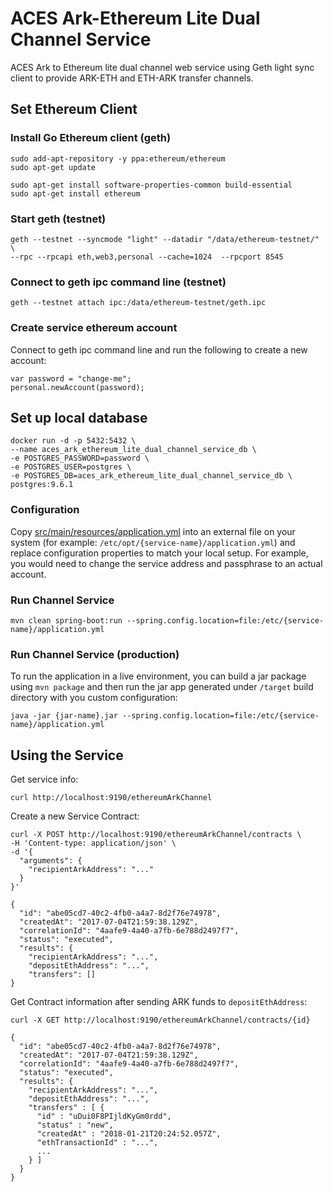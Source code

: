 # ACES Ark-Ethereum Lite Dual Channel Service

ACES Ark to Ethereum lite dual channel web service using Geth light sync client 
to provide ARK-ETH and ETH-ARK transfer channels. 

## Set Ethereum Client

### Install Go Ethereum client (geth)

```
sudo add-apt-repository -y ppa:ethereum/ethereum
sudo apt-get update

sudo apt-get install software-properties-common build-essential
sudo apt-get install ethereum
```

### Start geth (testnet)

```
geth --testnet --syncmode "light" --datadir "/data/ethereum-testnet/" \
--rpc --rpcapi eth,web3,personal --cache=1024  --rpcport 8545
```

### Connect to geth ipc command line (testnet)

```
geth --testnet attach ipc:/data/ethereum-testnet/geth.ipc
```

### Create service ethereum account

Connect to geth ipc command line and run the following to create a new account:

```
var password = "change-me";
personal.newAccount(password);
```


## Set up local database

```
docker run -d -p 5432:5432 \
--name aces_ark_ethereum_lite_dual_channel_service_db \
-e POSTGRES_PASSWORD=password \
-e POSTGRES_USER=postgres \
-e POSTGRES_DB=aces_ark_ethereum_lite_dual_channel_service_db \
postgres:9.6.1
```


### Configuration

Copy [src/main/resources/application.yml](src/main/resources/application.yml) into an external file on your system
(for example: `/etc/opt/{service-name}/application.yml`) and replace configuration properties to match your
local setup. For example, you would need to change the service address and passphrase to an actual account.


### Run Channel Service

```
mvn clean spring-boot:run --spring.config.location=file:/etc/{service-name}/application.yml
```

### Run Channel Service (production)

To run the application in a live environment, you can build a jar package using `mvn package` and then
run the jar app generated under `/target` build directory with you custom configuration:

```
java -jar {jar-name}.jar --spring.config.location=file:/etc/{service-name}/application.yml
```


## Using the Service

Get service info:

```
curl http://localhost:9190/ethereumArkChannel
```


Create a new Service Contract:

```
curl -X POST http://localhost:9190/ethereumArkChannel/contracts \
-H 'Content-type: application/json' \
-d '{
  "arguments": {
    "recipientArkAddress": "..."
  }
}' 
```

```
{
  "id": "abe05cd7-40c2-4fb0-a4a7-8d2f76e74978",
  "createdAt": "2017-07-04T21:59:38.129Z",
  "correlationId": "4aafe9-4a40-a7fb-6e788d2497f7",
  "status": "executed",
  "results": {
    "recipientArkAddress": "...",
    "depositEthAddress": "...",
    "transfers": []
}
```

Get Contract information after sending ARK funds to `depositEthAddress`:

```
curl -X GET http://localhost:9190/ethereumArkChannel/contracts/{id}
```

```
{
  "id": "abe05cd7-40c2-4fb0-a4a7-8d2f76e74978",
  "createdAt": "2017-07-04T21:59:38.129Z",
  "correlationId": "4aafe9-4a40-a7fb-6e788d2497f7",
  "status": "executed",
  "results": {
    "recipientArkAddress": "...",
    "depositEthAddress": "...",
    "transfers" : [ {
      "id" : "uDui0F8PIjldKyGm0rdd",
      "status" : "new",
      "createdAt" : "2018-01-21T20:24:52.057Z",
      "ethTransactionId" : "...",
      ...
    } ]
  }
}
```